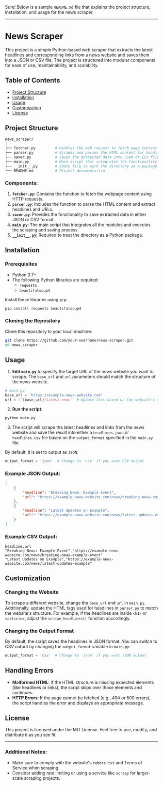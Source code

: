 Sure! Below is a sample `README.md` file that explains the project structure, installation, and usage for the news scraper.

---

# News Scraper

This project is a simple Python-based web scraper that extracts the latest headlines and corresponding links from a news website and saves them into a JSON or CSV file. The project is structured into modular components for ease of use, maintainability, and scalability.

## Table of Contents
- [Project Structure](#project-structure)
- [Installation](#installation)
- [Usage](#usage)
- [Customization](#customization)
- [License](#license)

## Project Structure

```bash
news_scraper/
│
├── fetcher.py         # Handles the web request to fetch page content
├── parser.py          # Scrapes and parses the HTML content for headlines and URLs
├── saver.py           # Saves the extracted data into JSON or CSV files
├── main.py            # Main script that integrates the functionality
├── __init__.py        # Empty file to mark the directory as a package
└── README.md          # Project documentation
```

### Components:
1. **`fetcher.py`**: Contains the function to fetch the webpage content using HTTP requests.
2. **`parser.py`**: Includes the function to parse the HTML content and extract headlines and URLs.
3. **`saver.py`**: Provides the functionality to save extracted data in either JSON or CSV format.
4. **`main.py`**: The main script that integrates all the modules and executes the scraping and saving process.
5. **`__init__.py`**: Required to treat the directory as a Python package.

## Installation

### Prerequisites
- Python 3.7+
- The following Python libraries are required:
  - `requests`
  - `beautifulsoup4`
  
Install these libraries using `pip`:

```bash
pip install requests beautifulsoup4
```

### Cloning the Repository
Clone this repository to your local machine:

```bash
git clone https://github.com/your-username/news-scraper.git
cd news_scraper
```

## Usage

1. **Edit `main.py`** to specify the target URL of the news website you want to scrape. The `base_url` and `url` parameters should match the structure of the news website.

```python
# main.py
base_url = 'https://example-news-website.com'
url = f'{base_url}/latest-news'  # Update this based on the website's structure
```

2. **Run the script**:

```bash
python main.py
```

3. The script will scrape the latest headlines and links from the news website and save the result into either a `headlines.json` or `headlines.csv` file based on the `output_format` specified in the `main.py` file.

By default, it is set to output as `JSON`:

```python
output_format = 'json'  # Change to 'csv' if you want CSV output
```

### Example JSON Output:
```json
[
    {
        "headline": "Breaking News: Example Event",
        "url": "https://example-news-website.com/news/breaking-news-example-event"
    },
    {
        "headline": "Latest Updates on Example",
        "url": "https://example-news-website.com/news/latest-updates-example"
    }
]
```

### Example CSV Output:
```
headline,url
"Breaking News: Example Event","https://example-news-website.com/news/breaking-news-example-event"
"Latest Updates on Example","https://example-news-website.com/news/latest-updates-example"
```

## Customization

### Changing the Website
To scrape a different website, change the `base_url` and `url` in `main.py`. Additionally, update the HTML tags used for headlines in `parser.py` to match the website's structure. For example, if the headlines are inside `<h1>` or `<article>`, adjust the `scrape_headlines()` function accordingly.

### Changing the Output Format
By default, the script saves the headlines in JSON format. You can switch to CSV output by changing the `output_format` variable in `main.py`:

```python
output_format = 'csv'  # Change to 'json' if you want JSON output
```

## Handling Errors
- **Malformed HTML**: If the HTML structure is missing expected elements (like headlines or links), the script skips over those elements and continues.
- **HTTP Errors**: If the page cannot be fetched (e.g., 404 or 500 errors), the script handles the error and displays an appropriate message.

## License
This project is licensed under the MIT License. Feel free to use, modify, and distribute it as you see fit.

---

### Additional Notes:
- Make sure to comply with the website's `robots.txt` and Terms of Service when scraping.
- Consider adding rate limiting or using a service like `scrapy` for larger-scale scraping projects.